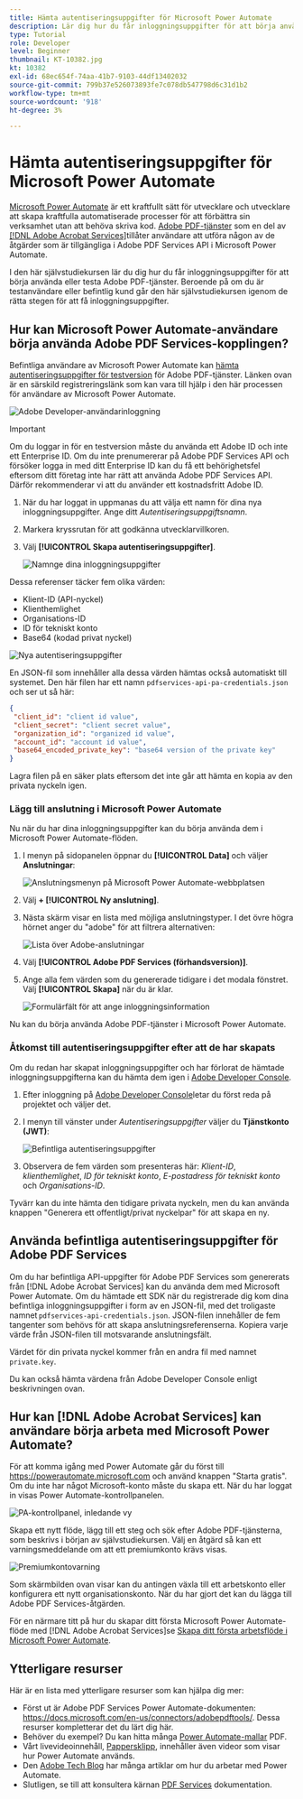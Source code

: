 ```yaml
---
title: Hämta autentiseringsuppgifter för Microsoft Power Automate
description: Lär dig hur du får inloggningsuppgifter för att börja använda eller prova Adobe PDF-tjänster
type: Tutorial
role: Developer
level: Beginner
thumbnail: KT-10382.jpg
kt: 10382
exl-id: 68ec654f-74aa-41b7-9103-44df13402032
source-git-commit: 799b37e526073893fe7c078db547798d6c31d1b2
workflow-type: tm+mt
source-wordcount: '918'
ht-degree: 3%

---
```


# Hämta autentiseringsuppgifter för Microsoft Power Automate

[Microsoft Power Automate](https://powerautomate.microsoft.com/sv-se/) är ett kraftfullt sätt för utvecklare och utvecklare att skapa kraftfulla automatiserade processer för att förbättra sin verksamhet utan att behöva skriva kod. [Adobe PDF-tjänster](https://us.flow.microsoft.com/sv-se/connectors/shared_adobepdftools/adobe-pdf-services/) som en del av [[!DNL Adobe Acrobat Services]](https://developer.adobe.com/document-services)tillåter användare att utföra någon av de åtgärder som är tillgängliga i Adobe PDF Services API i Microsoft Power Automate.

I den här självstudiekursen lär du dig hur du får inloggningsuppgifter för att börja använda eller testa Adobe PDF-tjänster. Beroende på om du är testanvändare eller befintlig kund går den här självstudiekursen igenom de rätta stegen för att få inloggningsuppgifter.

## Hur kan Microsoft Power Automate-användare börja använda Adobe PDF Services-kopplingen?

Befintliga användare av Microsoft Power Automate kan [hämta autentiseringsuppgifter för testversion](https://www.adobe.com/go/powerautomate_getstarted) för Adobe PDF-tjänster. Länken ovan är en särskild registreringslänk som kan vara till hjälp i den här processen för användare av Microsoft Power Automate.

![Adobe Developer-användarinloggning](assets/credentials_1.png)


>[!IMPORTANT]
> Om du loggar in för en testversion måste du använda ett Adobe ID och inte ett Enterprise ID. Om du inte prenumererar på Adobe PDF Services API och försöker logga in med ditt Enterprise ID kan du få ett behörighetsfel eftersom ditt företag inte har rätt att använda Adobe PDF Services API. Därför rekommenderar vi att du använder ett kostnadsfritt Adobe ID.

1. När du har loggat in uppmanas du att välja ett namn för dina nya inloggningsuppgifter. Ange ditt *Autentiseringsuppgiftsnamn*.
1. Markera kryssrutan för att godkänna utvecklarvillkoren.
1. Välj **[!UICONTROL Skapa autentiseringsuppgifter]**.

   ![Namnge dina inloggningsuppgifter](assets/credentials_2.png)

Dessa referenser täcker fem olika värden:

* Klient-ID (API-nyckel)
* Klienthemlighet
* Organisations-ID
* ID för tekniskt konto
* Base64 (kodad privat nyckel)

![Nya autentiseringsuppgifter](assets/credentials_3.png)

En JSON-fil som innehåller alla dessa värden hämtas också automatiskt till systemet. Den här filen har ett namn `pdfservices-api-pa-credentials.json` och ser ut så här:

```json
{
 "client_id": "client id value",
 "client_secret": "client secret value",
 "organization_id": "organized id value",
 "account_id": "account id value",
 "base64_encoded_private_key": "base64 version of the private key"
}
```

Lagra filen på en säker plats eftersom det inte går att hämta en kopia av den privata nyckeln igen.

### Lägg till anslutning i Microsoft Power Automate

Nu när du har dina inloggningsuppgifter kan du börja använda dem i Microsoft Power Automate-flöden.

1. I menyn på sidopanelen öppnar du **[!UICONTROL Data]** och väljer **Anslutningar**:

   ![Anslutningsmenyn på Microsoft Power Automate-webbplatsen](assets/credentials_4.png)

1. Välj **+ [!UICONTROL Ny anslutning]**.

1. Nästa skärm visar en lista med möjliga anslutningstyper. I det övre högra hörnet anger du &quot;adobe&quot; för att filtrera alternativen:

   ![Lista över Adobe-anslutningar](assets/credentials_5.png)

1. Välj **[!UICONTROL Adobe PDF Services (förhandsversion)]**.
1. Ange alla fem värden som du genererade tidigare i det modala fönstret. Välj **[!UICONTROL Skapa]** när du är klar.

   ![Formulärfält för att ange inloggningsinformation](assets/credentials_6.png)

Nu kan du börja använda Adobe PDF-tjänster i Microsoft Power Automate.

### Åtkomst till autentiseringsuppgifter efter att de har skapats

Om du redan har skapat inloggningsuppgifter och har förlorat de hämtade inloggningsuppgifterna kan du hämta dem igen i [Adobe Developer Console](https://developer.adobe.com/console).

1. Efter inloggning på [Adobe Developer Console](https://developer.adobe.com/console)letar du först reda på projektet och väljer det.
1. I menyn till vänster under *Autentiseringsuppgifter* väljer du **Tjänstkonto (JWT)**:

   ![Befintliga autentiseringsuppgifter](assets/credentials_7.png)

1. Observera de fem värden som presenteras här: *Klient-ID*, *klienthemlighet*, *ID för tekniskt konto*, *E-postadress för tekniskt konto* och *Organisations-ID*.

Tyvärr kan du inte hämta den tidigare privata nyckeln, men du kan använda knappen &quot;Generera ett offentligt/privat nyckelpar&quot; för att skapa en ny.

## Använda befintliga autentiseringsuppgifter för Adobe PDF Services

Om du har befintliga API-uppgifter för Adobe PDF Services som genererats från [!DNL Adobe Acrobat Services] kan du använda dem med Microsoft Power Automate. Om du hämtade ett SDK när du registrerade dig kom dina befintliga inloggningsuppgifter i form av en JSON-fil, med det troligaste namnet `pdfservices-api-credentials.json`. JSON-filen innehåller de fem tangenter som behövs för att skapa anslutningsreferenserna. Kopiera varje värde från JSON-filen till motsvarande anslutningsfält.

Värdet för din privata nyckel kommer från en andra fil med namnet `private.key`.

Du kan också hämta värdena från Adobe Developer Console enligt beskrivningen ovan.

## Hur kan [!DNL Adobe Acrobat Services] kan användare börja arbeta med Microsoft Power Automate?

För att komma igång med Power Automate går du först till <https://powerautomate.microsoft.com> och använd knappen &quot;Starta gratis&quot;. Om du inte har något Microsoft-konto måste du skapa ett. När du har loggat in visas Power Automate-kontrollpanelen.

![PA-kontrollpanel, inledande vy](assets/credentials_8.png)

Skapa ett nytt flöde, lägg till ett steg och sök efter Adobe PDF-tjänsterna, som beskrivs i början av självstudiekursen. Välj en åtgärd så kan ett varningsmeddelande om att ett premiumkonto krävs visas.

![Premiumkontovarning](assets/credentials_9.png)

Som skärmbilden ovan visar kan du antingen växla till ett arbetskonto eller konfigurera ett nytt organisationskonto. När du har gjort det kan du lägga till Adobe PDF Services-åtgärden.

För en närmare titt på hur du skapar ditt första Microsoft Power Automate-flöde med [!DNL Adobe Acrobat Services]se [Skapa ditt första arbetsflöde i Microsoft Power Automate](https://experienceleague.adobe.com/docs/document-services/tutorials/pdfservices/create-workflow-power-automate.html).

## Ytterligare resurser

Här är en lista med ytterligare resurser som kan hjälpa dig mer:

* Först ut är Adobe PDF Services Power Automate-dokumenten: <https://docs.microsoft.com/en-us/connectors/adobepdftools/>. Dessa resurser kompletterar det du lärt dig här.
* Behöver du exempel? Du kan hitta många [Power Automate-mallar](https://powerautomate.microsoft.com/en-us/connectors/details/shared_adobepdftools/adobe-pdf-services/) PDF.
* Vårt livevideoinnehåll, [Pappersklipp](https://www.youtube.com/playlist?list=PLcVEYUqU7VRe4sT-Bf8flvRz1XXUyGmtF), innehåller även videor som visar hur Power Automate används.
* Den [Adobe Tech Blog](https://medium.com/adobetech/tagged/microsoft-power-automate) har många artiklar om hur du arbetar med Power Automate.
* Slutligen, se till att konsultera kärnan [PDF Services](https://developer.adobe.com/document-services/docs/overview/) dokumentation.
